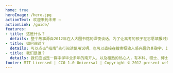 ```yaml
---
home: true
heroImage: /hero.jpg
actionText: 欢迎来到未来 →
actionLink: /guide/
features:
- title: 这是什么？
  details: 整个故事源自2012年在人大图书馆的深夜谈话，为了让高考的孩子在志愿填报时对各个高校有所了解，我们发起并组织了一个公益活动，组织了六年来、近五百人来讲述他们大学的生活与学业，以期望能起到一些微小的作用。
- title: 如何阅读？
  details: 可以点击“指南”先行阅读使用说明，也可以直接在搜索框输入感兴趣的关键字，比如“清华大学”“计算机”“博士”等。如果有需要可以直接编辑页面，也可以点击反馈或是直接联系我们。
- title: 我们是谁？
  details: 我们应当是一群中学毕业多年的南开人、以及相熟的热心人，有本科、硕士、博士在读、也有工作许久。我们十八九岁从山里走出来，去往各个学校、各个城市、各个国家，自此一往无回。
footer: MIT Licensed | CC0 1.0 Universal | Copyright © 2012-present weNKers
---
```

